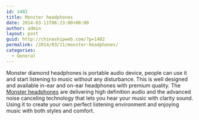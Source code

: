 ```yaml
---
id: 1402
title: Monster headphones
date: 2014-03-11T06:23:00+00:00
author: admin
layout: post
guid: http://chinashipweb.com/?p=1402
permalink: /2014/03/11/monster-headphones/
categories:
  - General
---
```

Monster diamond headphones is portable audio device, people can use it and start listening to music without any disturbance. This is well designed and available in-ear and on-ear headphones with premium quality. The [Monster headphones](http://www.guitarcenter.com/Monster,Headphones-Pro-Audio.gc) are delivering high definition audio and the advanced noise canceling technology that lets you hear your music with clarity sound. Using it to create your own perfect listening environment and enjoying music with both styles and comfort.